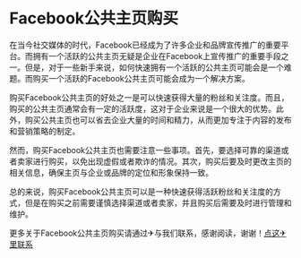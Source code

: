 # Facebook公共主页购买

在当今社交媒体的时代，Facebook已经成为了许多企业和品牌宣传推广的重要平台。而拥有一个活跃的公共主页无疑是企业在Facebook上宣传推广的重要手段之一。但是，对于一些新手来说，如何快速拥有一个活跃的公共主页可能会是一个难题。而购买一个活跃的Facebook公共主页可能会成为一个解决方案。

购买Facebook公共主页的好处之一是可以快速获得大量的粉丝和关注度。而且，购买的公共主页通常会有一定的活跃度，这对于企业来说是一个很大的优势。此外，购买公共主页也可以省去企业大量的时间和精力，从而更加专注于内容的发布和营销策略的制定。

然而，购买Facebook公共主页也需要注意一些事项。首先，要选择可靠的渠道或者卖家进行购买，以免出现虚假或者欺诈的情况。其次，购买后要及时更改主页的相关信息，确保主页与企业或品牌的定位和形象保持一致。

总的来说，购买Facebook公共主页可以是一种快速获得活跃粉丝和关注度的方式，但是在购买之前需要谨慎选择渠道或者卖家，并且购买后需要及时进行管理和维护。

更多关于Facebook公共主页购买请通过✈与我们联系，感谢阅读，谢谢！[点这✈里联系](https://a.k02.cc)
